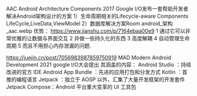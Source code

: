 
AAC  Android Architecture Components   2017 Google I/O发布一套帮助开发者解决Android架构设计的方案
1）生命周期相关的Lifecycle-aware Components
  LifeCycle,LiveData,ViewModel
2）数据库解决方案Room
android_架构_aac.webp
优势：  https://www.jianshu.com/p/7164ebaa00e9
1 通过它可以非常优雅的让数据与界面交互
2 并做一些持久化的东西
3 高度解耦
4 自动管理生命周期
5 而且不用担心内存泄漏的问题.

https://juejin.cn/post/7056983987859750919
MAD  Modern Android Development    2021 google I/O大会提出
其涵盖的内容： 
Android Studio ：持续改进的官方 IDE
Android App Bundle ：先进的应用打包和分发方式
Kotlin ：首推的编程语言
Jetpack ：独立于 AOSP 以外，汇集了大量开发框架的开发套件
Jetpack Compose：Android 平台重大变革的 UI 工具包
